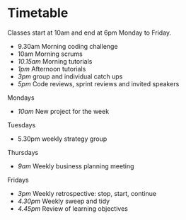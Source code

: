 # Timetable

Classes start at 10am and end at 6pm Monday to Friday. 

* 9.30am Morning coding challenge
* 10am Morning scrums
* *10.15am* Morning tutorials
* *1pm* Afternoon tutorials
* *3pm* group and individual catch ups
* *5pm* Code reviews, sprint reviews and invited speakers

Mondays
* *10am* New project for the week

Tuesdays
* 5.30pm weekly strategy group

Thursdays
* *9am* Weekly business planning meeting

Fridays
* *3pm* Weekly retrospective: stop, start, continue
* *4.30pm* Weekly sweep and tidy
* *4.45pm* Review of learning objectives

